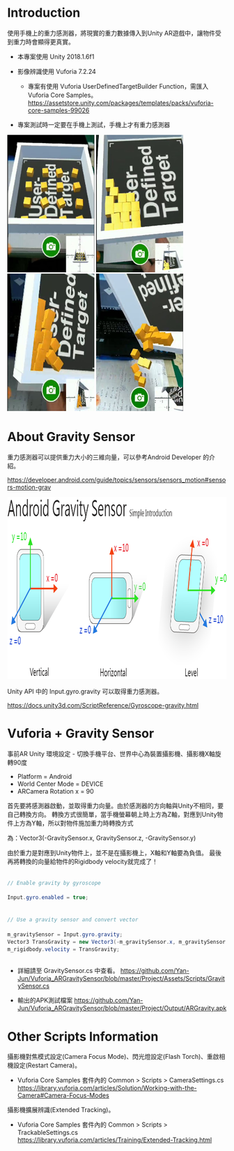 Introduction
============
使用手機上的重力感測器，將現實的重力數據傳入到Unity AR遊戲中，讓物件受到重力時會顯得更真實。
* 本專案使用 Unity 2018.1.6f1
* 影像辨識使用 Vuforia 7.2.24
  - 專案有使用 Vuforia UserDefinedTargetBuilder Function，需匯入Vuforia Core Samples。
  https://assetstore.unity.com/packages/templates/packs/vuforia-core-samples-99026
  
* 專案測試時一定要在手機上測試，手機上才有重力感測器

<img src="https://github.com/Yan-Jun/Vuforia_ARGravitySensor/blob/master/Image/Screenshot.jpg" height="315" width="200" /> <img src="https://github.com/Yan-Jun/Vuforia_ARGravitySensor/blob/master/Image/Screenshot02.jpg" height="315" width="200" /> <img src="https://github.com/Yan-Jun/Vuforia_ARGravitySensor/blob/master/Image/Screenshot03.jpg" height="315" width="200" /> <img src="https://github.com/Yan-Jun/Vuforia_ARGravitySensor/blob/master/Image/Screenshot04.jpg" height="315" width="200" /> 


About Gravity Sensor
============

重力感測器可以提供重力大小的三維向量，可以參考Android Developer 的介紹。

https://developer.android.com/guide/topics/sensors/sensors_motion#sensors-motion-grav

<img src="https://github.com/Yan-Jun/Vuforia_ARGravitySensor/blob/master/Image/Gravity%20Sensor.png" height="418" width="962" />

Unity API 中的 Input.gyro.gravity 可以取得重力感測器。

https://docs.unity3d.com/ScriptReference/Gyroscope-gravity.html


Vuforia + Gravity Sensor
============
事前AR Unity 環境設定 - 切換手機平台、世界中心為裝置攝影機、攝影機X軸旋轉90度
* Platform = Android
* World Center Mode = DEVICE
* ARCamera Rotation x = 90

首先要將感測器啟動，並取得重力向量。由於感測器的方向軸與Unity不相同，要自己轉換方向。
轉換方式很簡單，當手機螢幕朝上時上方為Z軸，對應到Unity物件上方為Y軸，所以對物件施加重力時轉換方式

為：Vector3(-GravitySensor.x, GravitySensor.z, -GravitySensor.y)

由於重力是對應到Unity物件上，並不是在攝影機上，X軸和Y軸要為負值。
最後再將轉換的向量給物件的Rigidbody velocity就完成了！

```C#

// Enable gravity by gyroscope

Input.gyro.enabled = true;


// Use a gravity sensor and convert vector 

m_gravitySensor = Input.gyro.gravity;
Vector3 TransGravity = new Vector3(-m_gravitySensor.x, m_gravitySensor.z, -m_gravitySensor.y);
m_rigidbody.velocity = TransGravity;
  
```

* 詳細請至 GravitySensor.cs 中查看。
 https://github.com/Yan-Jun/Vuforia_ARGravitySensor/blob/master/Project/Assets/Scripts/GravitySensor.cs

* 輸出的APK測試檔案
 https://github.com/Yan-Jun/Vuforia_ARGravitySensor/blob/master/Project/Output/ARGravity.apk


Other Scripts Information
============
攝影機對焦模式設定(Camera Focus Mode)、閃光燈設定(Flash Torch)、重啟相機設定(Restart Camera)。
* Vuforia Core Samples 套件內的 Common > Scripts > CameraSettings.cs
https://library.vuforia.com/articles/Solution/Working-with-the-Camera#Camera-Focus-Modes

攝影機擴展辨識(Extended Tracking)。
* Vuforia Core Samples 套件內的 Common > Scripts > TrackableSettings.cs
https://library.vuforia.com/articles/Training/Extended-Tracking.html
